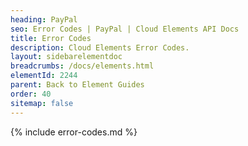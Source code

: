 ```yaml
---
heading: PayPal
seo: Error Codes | PayPal | Cloud Elements API Docs
title: Error Codes
description: Cloud Elements Error Codes.
layout: sidebarelementdoc
breadcrumbs: /docs/elements.html
elementId: 2244
parent: Back to Element Guides
order: 40
sitemap: false
---
```


{% include error-codes.md %}
